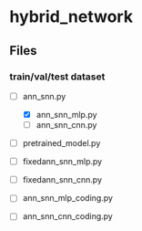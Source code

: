 # hybrid_network

## Files

### train/val/test dataset

- [ ] ann_snn.py
    - [x] ann_snn_mlp.py
    - [ ] ann_snn_cnn.py
- [ ] pretrained_model.py
- [ ] fixedann_snn_mlp.py
- [ ] fixedann_snn_cnn.py
- [ ] ann_snn_mlp_coding.py
- [ ] ann_snn_cnn_coding.py

